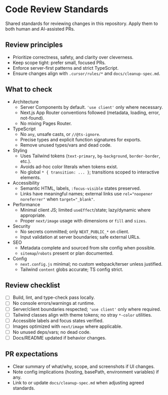 # Code Review Standards

Shared standards for reviewing changes in this repository. Apply them to both human and AI-assisted PRs.

## Review principles

- Prioritize correctness, safety, and clarity over cleverness.
- Keep scope tight: prefer small, focused PRs.
- Enforce server-first patterns and strict TypeScript.
- Ensure changes align with `.cursor/rules/*` and `docs/cleanup-spec.md`.

## What to check

- Architecture
  - Server Components by default. `'use client'` only where necessary.
  - Next.js App Router conventions followed (metadata, loading, error, not-found).
  - No mixing Pages Router.
- TypeScript
  - No `any`, unsafe casts, or `//@ts-ignore`.
  - Precise types and explicit function signatures for exports.
  - Remove unused types/vars and dead code.
- Styling
  - Uses Tailwind tokens (`text-primary`, `bg-background`, `border-border`, etc.).
  - Avoids ad-hoc color literals when tokens exist.
  - No global `* { transition: ... }`; transitions scoped to interactive elements.
- Accessibility
  - Semantic HTML, labels, `:focus-visible` states preserved.
  - Links have meaningful names; external links use `rel="noopener noreferrer"` when `target="_blank"`.
- Performance
  - Minimal client JS; limited `useEffect`/state; lazy/dynamic where appropriate.
  - Proper `next/image` usage with dimensions or `fill` and `sizes`.
- Security
  - No secrets committed; only `NEXT_PUBLIC_*` on client.
  - Input validation at server boundaries; safe external URLs.
- SEO
  - Metadata complete and sourced from site config when possible.
  - `sitemap`/`robots` present or plan documented.
- Config
  - `next.config.js` minimal; no custom webpack/terser unless justified.
  - Tailwind `content` globs accurate; TS config strict.

## Review checklist

- [ ] Build, lint, and type-check pass locally.
- [ ] No console errors/warnings at runtime.
- [ ] Server/client boundaries respected; `'use client'` only where required.
- [ ] Tailwind classes align with theme tokens; no stray `*-color` utilities.
- [ ] Accessible labels and focus states verified.
- [ ] Images optimized with `next/image` where applicable.
- [ ] No unused deps/vars; no dead code.
- [ ] Docs/README updated if behavior changes.

## PR expectations

- Clear summary of what/why, scope, and screenshots if UI changes.
- Note config implications (hosting, basePath, environment variables) if any.
- Link to or update `docs/cleanup-spec.md` when adjusting agreed standards.
